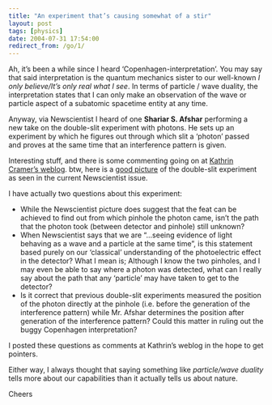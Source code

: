 ```yaml
---
title: "An experiment that’s causing somewhat of a stir"
layout: post
tags: [physics]
date: 2004-07-31 17:54:00
redirect_from: /go/1/
---
```


Ah, it’s been a while since I heard ‘Copenhagen-interpretation’. You may say that said interpretation is the quantum mechanics sister to our well-known _I only believe/It’s only real what I see_. In terms of particle / wave duality, the interpretation states that I can only make an observation of  the wave or particle aspect of a subatomic spacetime entity at any time.

Anyway, via Newscientist I heard of one **Shariar S. Afshar** performing a new take on the double-slit experiment with photons. He sets up an experiment by which he figures out through which slit a ‘photon’ passed and proves at the same time that an interference pattern is given.

Interesting stuff, and there is some commenting going on at [Kathrin Cramer’s weblog](http://www.kathryncramer.com/wblog). btw, here is a [good picture](http://www.realfiction.net/blog/support/doubleslit.jpg) of the double-slit experiment as seen in the current Newscientist issue.

I have actually two questions about this experiment:

*   While the Newscientist picture does suggest that the feat can be achieved to find out from which pinhole the photon came, isn’t the path that the photon took (between detector and pinhole) still unknown?
*   When Newscientist says that we are “…seeing evidence of light behaving as a wave and a particle at the same time”, is this statement based purely on our ‘classical’ understanding of the photoelectric effect in the detector? What I mean is; Although I know the two pinholes, and I may even be able to say where a photon was detected, what can I really say about the path that any ‘particle’ may have taken to get to the detector?
*   Is it correct that previous double-slit experiments measured the position of the photon directly at the pinhole (i.e. before the generation of the interference pattern) while Mr. Afshar determines the position after generation of the interference pattern? Could this matter in ruling out the buggy Copenhagen interpretation?

I posted these questions as comments at Kathrin’s weblog in the hope to get pointers.

Either way, I always thought that saying something like _particle/wave duality_ tells more about our capabilities than it actually tells us about nature.

Cheers